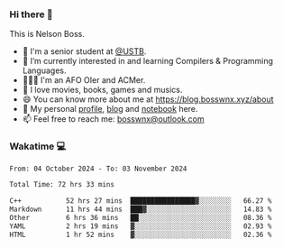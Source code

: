 ### Hi there 👋

<!--
**bosswnx/bosswnx** is a ✨ _special_ ✨ repository because its `README.md` (this file) appears on your GitHub profile.

Here are some ideas to get you started:

- 🔭 I’m currently working on ...
- 🌱 I’m currently learning ...
- 👯 I’m looking to collaborate on ...
- 🤔 I’m looking for help with ...
- 💬 Ask me about ...
- 📫 How to reach me: ...
- 😄 Pronouns: ...
- ⚡ Fun fact: ...
-->

This is Nelson Boss.

- 🏫 I'm a senior student at [@USTB](https://www.ustb.edu.cn/).
- 🌱 I’m currently interested in and learning Compilers & Programming Languages.
- 🧑🏻‍💻 I'm an AFO OIer and ACMer.
- 🥰 I love movies, books, games and musics.
- 😄 You can know more about me at https://blog.bosswnx.xyz/about
- 🔗 My personal [profile](https://bosswnx.xyz), [blog](https://blog.bosswnx.xyz) and [notebook](https://note.bosswnx.xyz) here.
- 📫 Feel free to reach me: bosswnx@outlook.com

### Wakatime 💻

<!--START_SECTION:waka-->

```txt
From: 04 October 2024 - To: 03 November 2024

Total Time: 72 hrs 33 mins

C++           52 hrs 27 mins  ████████████████▓░░░░░░░░   66.27 %
Markdown      11 hrs 44 mins  ███▓░░░░░░░░░░░░░░░░░░░░░   14.83 %
Other         6 hrs 36 mins   ██░░░░░░░░░░░░░░░░░░░░░░░   08.36 %
YAML          2 hrs 19 mins   ▓░░░░░░░░░░░░░░░░░░░░░░░░   02.93 %
HTML          1 hr 52 mins    ▓░░░░░░░░░░░░░░░░░░░░░░░░   02.36 %
```

<!--END_SECTION:waka-->
